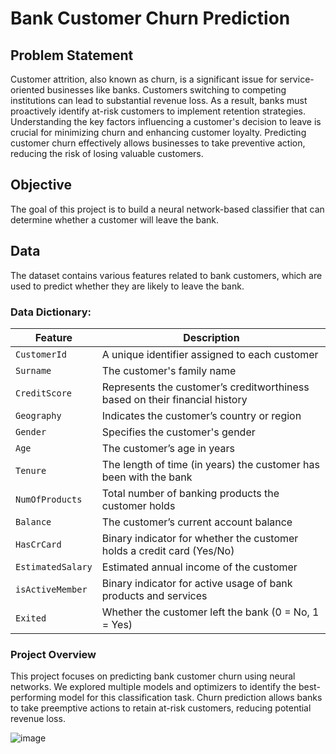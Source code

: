 # Bank Customer Churn Prediction

## Problem Statement
Customer attrition, also known as churn, is a significant issue for service-oriented businesses like banks. Customers switching to competing institutions can lead to substantial revenue loss. As a result, banks must proactively identify at-risk customers to implement retention strategies. Understanding the key factors influencing a customer's decision to leave is crucial for minimizing churn and enhancing customer loyalty. Predicting customer churn effectively allows businesses to take preventive action, reducing the risk of losing valuable customers.

## Objective
The goal of this project is to build a neural network-based classifier that can determine whether a customer will leave the bank.

## Data
The dataset contains various features related to bank customers, which are used to predict whether they are likely to leave the bank.

### Data Dictionary:
| Feature        | Description                                                                 |
|----------------|-----------------------------------------------------------------------------|
| `CustomerId`     | A unique identifier assigned to each customer                              |
| `Surname`        | The customer's family name                                                  |
| `CreditScore`    | Represents the customer’s creditworthiness based on their financial history |
| `Geography`      | Indicates the customer’s country or region                                  |
| `Gender`         | Specifies the customer's gender                                             |
| `Age`            | The customer’s age in years                                                 |
| `Tenure`         | The length of time (in years) the customer has been with the bank           |
| `NumOfProducts`  | Total number of banking products the customer holds                         |
| `Balance`        | The customer’s current account balance                                      |
| `HasCrCard`      | Binary indicator for whether the customer holds a credit card (Yes/No)      |
| `EstimatedSalary`| Estimated annual income of the customer                                     |
| `isActiveMember` | Binary indicator for active usage of bank products and services             |
| `Exited`         | Whether the customer left the bank (0 = No, 1 = Yes)                        |


### Project Overview

This project focuses on predicting bank customer churn using neural networks. We explored multiple models and optimizers to identify the best-performing model for this classification task. Churn prediction allows banks to take preemptive actions to retain at-risk customers, reducing potential revenue loss. 


![image](https://github.com/user-attachments/assets/126b1f98-93f8-43c6-8114-327562102986)



